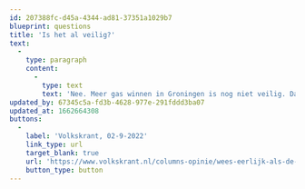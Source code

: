 ```yaml
---
id: 207388fc-d45a-4344-ad81-37351a1029b7
blueprint: questions
title: 'Is het al veilig?'
text:
  -
    type: paragraph
    content:
      -
        type: text
        text: 'Nee. Meer gas winnen in Groningen is nog niet veilig. Dat is het, volgens de huidige versterkingsplannen, pas in 2028.'
updated_by: 67345c5a-fd3b-4628-977e-291fddd3ba07
updated_at: 1662664308
buttons:
  -
    label: 'Volkskrant, 02-9-2022'
    link_type: url
    target_blank: true
    url: 'https://www.volkskrant.nl/columns-opinie/wees-eerlijk-als-de-gaskraan-verder-opengaat-bekopen-veel-groningers-dat-met-hun-veiligheid~bd24a1cf/'
    button_type: button
---
```

